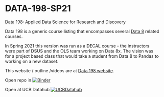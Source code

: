 # DATA-198-SP21

Data 198: Applied Data Science for Research and Discovery

Data 198 is a generic course listing that encompasses several [Data 8](https://data8.org) related courses.

In Spring 2021 this version was run as a DECAL course - the instructors were part of DSUS and the OLS team working on Data 8x. The vision was for a project based class that would take a student from Data 8 to Pandas to working on a new dataset.  

This website / outline /videos are at  [Data 198 website](https://ds-modules.github.io/DATA198-SP21.github.io/).

Open repo in [![Binder](https://mybinder.org/badge_logo.svg)](https://mybinder.org/v2/gh/ds-modules/DATA-198-SP21/HEAD)

Open at UCB Datahub [![UCBDatahub](https://img.shields.io/badge/Launch-UCB%20Datahub-blue.svg)](https://datahub.berkeley.edu/hub/user-redirect/git-pull?repo=https%3A%2F%2Fgithub.com%2Fds-modules%2FDATA-198-SP21&urlpath=lab%2Ftree%2FDATA-198-SP21%2F)
